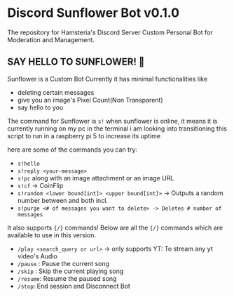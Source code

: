 # Discord Sunflower Bot v0.1.0
The repository for Hamsteria's Discord Server Custom Personal Bot for Moderation and Management.

## SAY HELLO TO SUNFLOWER! 🌻
Sunflower is a Custom Bot
Currently it has minimal functionalities like 
- deleting certain messages 
- give you an image's Pixel Count(Non Transparent)
- say hello to you

The command for Sunflower is `s!`
when sunflower is online, it means it is currently running on my pc in the terminal
i am looking into transitioning this script to run in a raspberry pi 5 to increase its uptime

here are some of the commands you can try:
- `s!hello`
- `s!reply <your-message>`
- `s!pc` along with an image attachment or an image URL
- `s!cf` -> CoinFlip
- `s!random <lower bound[int]> <upper bound[int]>` -> Outputs a random number between <Lower bound> and <Upper Bound> both incl.
- `s!purge <# of messages you want to delete> -> Deletes # number of messages` 

It also supports `{/}` commands!
Below are all the `{/}` commands which are available to use in this version.
- `/play <search_query or url>` -> only supports YT: To stream any yt video's Audio 
- `/pause` : Pause the current song
- `/skip` : Skip the current playing song
- `/resume`: Resume the paused song
- `/stop`: End session and Disconnect Bot
